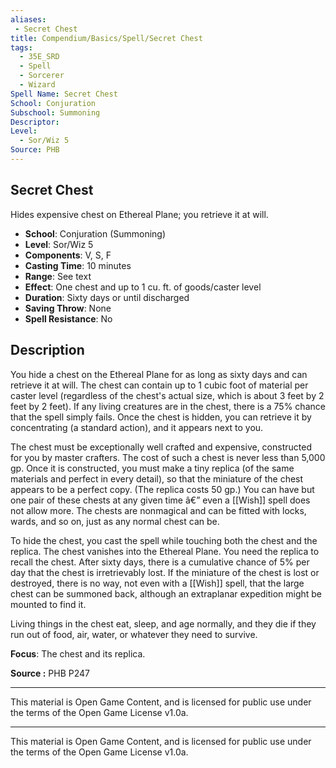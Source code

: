 ```yaml
---
aliases:
 - Secret Chest  
title: Compendium/Basics/Spell/Secret Chest  
tags:  
  - 35E_SRD  
  - Spell  
  - Sorcerer  
  - Wizard  
Spell Name: Secret Chest  
School: Conjuration  
Subschool: Summoning  
Descriptor:  
Level:  
  - Sor/Wiz 5  
Source: PHB  
---
```


## Secret Chest

Hides expensive chest on Ethereal Plane; you retrieve it at will.

- **School**: Conjuration (Summoning)  
- **Level**: Sor/Wiz 5  
- **Components**: V, S, F  
- **Casting Time**: 10 minutes  
- **Range**: See text  
- **Effect**: One chest and up to 1 cu. ft. of goods/caster level  
- **Duration**: Sixty days or until discharged  
- **Saving Throw**: None  
- **Spell Resistance**: No  

## Description

You hide a chest on the Ethereal Plane for as long as sixty days and can retrieve it at will. The chest can contain up to 1 cubic foot of material per caster level (regardless of the chest's actual size, which is about 3 feet by 2 feet by 2 feet). If any living creatures are in the chest, there is a 75% chance that the spell simply fails. Once the chest is hidden, you can retrieve it by concentrating (a standard action), and it appears next to you.

The chest must be exceptionally well crafted and expensive, constructed for you by master crafters. The cost of such a chest is never less than 5,000 gp. Once it is constructed, you must make a tiny replica (of the same materials and perfect in every detail), so that the miniature of the chest appears to be a perfect copy. (The replica costs 50 gp.) You can have but one pair of these chests at any given time â€” even a [[Wish]] spell does not allow more. The chests are nonmagical and can be fitted with locks, wards, and so on, just as any normal chest can be.

To hide the chest, you cast the spell while touching both the chest and the replica. The chest vanishes into the Ethereal Plane. You need the replica to recall the chest. After sixty days, there is a cumulative chance of 5% per day that the chest is irretrievably lost. If the miniature of the chest is lost or destroyed, there is no way, not even with a [[Wish]] spell, that the large chest can be summoned back, although an extraplanar expedition might be mounted to find it.

Living things in the chest eat, sleep, and age normally, and they die if they run out of food, air, water, or whatever they need to survive.

**Focus**: The chest and its replica.

**Source :**  PHB P247

---

This material is Open Game Content, and is licensed for public use under  
the terms of the Open Game License v1.0a.

---

This material is Open Game Content, and is licensed for public use under the terms of the Open Game License v1.0a.
